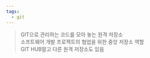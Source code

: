 ```yaml
---
tags:
  - git
---
```

> GIT으로 관리하는 코드를 모아 놓는 원격 저장소<br/>
> 소프트웨어 개발 프로젝트의 협업을 위한 중앙 저장소 역할<br/>
> GIT HUB말고 다른 원격 저장소도 있음
